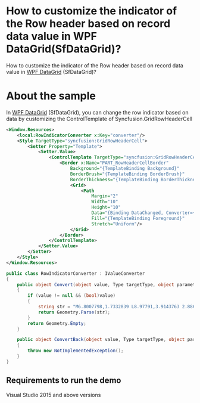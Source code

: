 # How to customize the indicator of the Row header based on record data value in WPF DataGrid(SfDataGrid)?

How to customize the indicator of the Row header based on record data value in [WPF DataGrid](https://www.syncfusion.com/wpf-ui-controls/datagrid) (SfDataGrid)?

# About the sample

In [WPF DataGrid](https://www.syncfusion.com/wpf-ui-controls/datagrid) (SfDataGrid), you can change the row indicator based on data by customizing the ControlTemplate of Syncfusion.GridRowHeaderCell

```xml
<Window.Resources>
    <local:RowIndicatorConverter x:Key="converter"/>
    <Style TargetType="syncfusion:GridRowHeaderCell">
        <Setter Property="Template">
            <Setter.Value>
                <ControlTemplate TargetType="syncfusion:GridRowHeaderCell">
                    <Border x:Name="PART_RowHeaderCellBorder"
                        Background="{TemplateBinding Background}"
                        BorderBrush="{TemplateBinding BorderBrush}"
                        BorderThickness="{TemplateBinding BorderThickness}">
                        <Grid>
                            <Path 
                                Margin="2"
                                Width="10"
                                Height="10"
                                Data="{Binding DataChanged, Converter={StaticResource converter}}"
                                Fill="{TemplateBinding Foreground}"
                                Stretch="Uniform"/>
                        </Grid>
                    </Border>
                </ControlTemplate>
            </Setter.Value>
        </Setter>
    </Style>
</Window.Resources>
```

```c#
public class RowIndicatorConverter : IValueConverter
{
    public object Convert(object value, Type targetType, object parameter, CultureInfo culture)
    {
        if (value != null && (bool)value)
        {
            string str = "M6.8007798,1.7332839 L8.97791,3.9143763 2.8868401,10.034073 0,10.666874 0.70837402,7.8491302 z M9.1967516,0.00016105175 C9.5903473,-0.0053596497 9.9693098,0.13107061 10.251301,0.41431141 10.856801,1.0224026 10.794301,2.067961 10.110801,2.7515601 L7.9219999,0.5588423 C8.2858057,0.19500291 8.7506762,0.0064178705 9.1967516,0.00016105175z";
            return Geometry.Parse(str);
        }
        return Geometry.Empty;
    }

    public object ConvertBack(object value, Type targetType, object parameter, CultureInfo culture)
    {
        throw new NotImplementedException();
    }
}
```
## Requirements to run the demo
 Visual Studio 2015 and above versions
